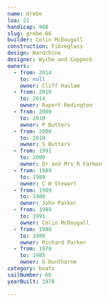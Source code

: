 ```yaml
---
name: Grebe
loa: 22
handicap: 908
slug: grebe-66
builder: Colin McDougall
construction: Fibreglass
design: Hardchine
designer: Wyche and Coppock
owners:
  - from: 2014
    to: null
    owner: Cliff Haslam
  - from: 2010
    to: 2014
    owner: Rupert Redington
  - from: 2000
    to: 2010
    owner: P Butters
  - from: 2000
    to: 2010
    owner: S Butters
  - from: 1991
    to: 2000
    owner: Dr and Mrs R Farman
  - from: 1989
    to: 1989
    owner: C W Stewart
  - from: 1989
    to: 1989
    owner: John Parker
  - from: 1989
    to: 1991
    owner: Colin McDougall
  - from: 1988
    to: 1989
    owner: Richard Parker
  - from: 1978
    to: 1985
    owner: G Dunthorne
category: boats
sailNumber: 66
yearBuilt: 1978

---
```


